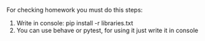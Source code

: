 For checking homework you must do this steps:  
1. Write in console: pip install -r libraries.txt  
2. You can use behave or pytest, for using it just write it in console